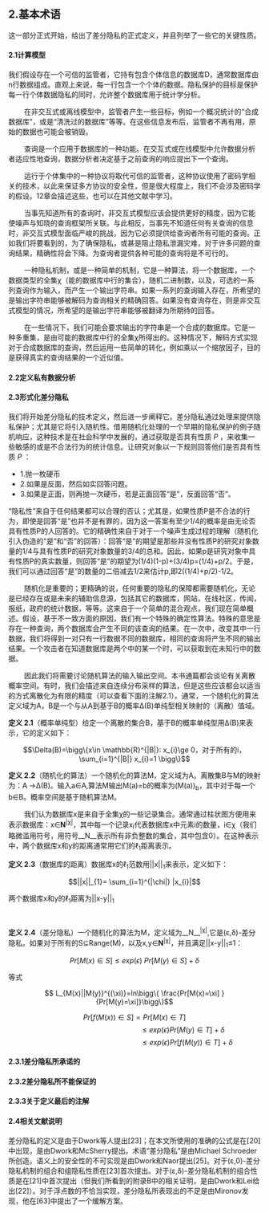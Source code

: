 ## 2.基本术语

这一部分正式开始，给出了差分隐私的正式定义，并且列举了一些它的关键性质。

#### 2.1计算模型

我们假设存在一个可信的监管者，它持有包含个体信息的数据库D，通常数据库由n行数据组成。直观上来说，每一行包含一个个体的数据。隐私保护的目标是保护每一行个体数据隐私的同时，允许整个数据库用于统计学分析。

&nbsp;&nbsp;&nbsp;&nbsp;&nbsp;&nbsp;&nbsp;&nbsp;在非交互式或离线模型中，监管者产生一些目标，例如一个概况统计的“合成数据库”，或是“清洗过的数据库”等等。在这些信息发布后，监管者不再有用，原始的数据也可能会被销毁。

&nbsp;&nbsp;&nbsp;&nbsp;&nbsp;&nbsp;&nbsp;&nbsp;查询是一个应用于数据库的一种功能。在交互式或在线模型中允许数据分析者适应性地查询，数据分析者决定基于之前查询的响应提出下一个查询。

&nbsp;&nbsp;&nbsp;&nbsp;&nbsp;&nbsp;&nbsp;&nbsp;运行于个体集中的一种协议将取代可信的监管者，这种协议使用了密码学相关的技术，以此来保证多方协议的安全性，但是很大程度上，我们不会涉及密码学的假设。12章会描述这些，也可以在其他文献中学习。

&nbsp;&nbsp;&nbsp;&nbsp;&nbsp;&nbsp;&nbsp;&nbsp;当事先知道所有的查询时，非交互式模型应该会提供更好的精度，因为它能使噪声与知晓的查询框架所关联。与此相反，当事先不知道任何有关查询的信息时，非交互式模型面临严峻的挑战，因为它必须提供给查询者所有可能的查询。正如我们将要看到的，为了确保隐私，或甚是阻止隐私泄漏灾难，对于许多问题的查询结果，精确性将会下降。为查询者提供各种可能的查询将是不可行的。

&nbsp;&nbsp;&nbsp;&nbsp;&nbsp;&nbsp;&nbsp;&nbsp;一种隐私机制，或是一种简单的机制，它是一种算法，将一个数据库，一个数据类型的全集&chi;（能的数据库中行的集合），随机二进制数，以及，可选的一系列查询作为输入，而产生一个输出字符串。如果一系列的查询输入存在，所希望的是输出字符串能够被解码为查询相关的精确回答。如果没有查询存在，则是非交互式模型的情况，所希望的是输出字符串能够被翻译为所期待的回答。

&nbsp;&nbsp;&nbsp;&nbsp;&nbsp;&nbsp;&nbsp;&nbsp;在一些情况下，我们可能会要求输出的字符串是一个合成的数据库。它是一种多重集，是由可能的数据库中行的全集&chi;所得出的。这种情况下，解码方式实现对于合成数据库的查询，然后运用一些简单的转化，例如乘以一个缩放因子，目的是获得真实的查询结果的一个近似值。


#### 2.2定义私有数据分析

#### 2.3形式化差分隐私

我们将开始差分隐私的技术定义，然后进一步阐释它。差分隐私通过处理来提供隐私保护；尤其是它将引入随机性。借用随机化处理的一个早期的隐私保护的例子随机响应，这种技术是在社会科学中发展的，通过获取是否具有性质 _P_ ，来收集一些敏感的或是不合法行为的统计信息。让研究对象以一下规则回答他们是否具有性质 _P_ ：

* 1.抛一枚硬币
* 2.如果是反面，然后如实回答问题。
* 3.如果是正面，则再抛一次硬币，若是正面回答“是”，反面回答“否”。

“隐私性”来自于任何结果都可以合理的否认；尤其是，如果性质P是不合法的行为，即使是回答“是”也并不是有罪的，因为这一答案有至少1/4的概率是由无论否具有性质P的人回答的。它的精确性来自于对于一个噪声生成过程的理解（随机化引入伪造的“是”和“否”的回答）：回答“是”的期望是那些并没有性质P的研究对象数量的1/4与具有性质P的研究对象数量的3/4的总和。因此，如果p是研究对象中具有性质P的真实数量，则回答“是”的期望为(1/4)(1-p)+(3/4)p=(1/4)+p/2。于是，我们可以通过回答“是”的数量的二倍减去1/2来估计p,即2((1/4)+p/2)-1/2。

&nbsp;&nbsp;&nbsp;&nbsp;&nbsp;&nbsp;&nbsp;&nbsp;随机化是重要的；更精确的说，任何重要的隐私的保障都需要随机化，无论是已经存在或是未来的辅助信息源，包括其它的数据库，网站，在线社区，传闻，报纸，政府的统计数据，等等。这来自于一个简单的混合观点，我们现在简单概述。假设，基于不一致方面的原因，我们有一个特殊的确定性算法。特殊的意思是存在一种查询，两个数据库会产生不同的该查询的结果。在一次中，改变其中一行数据，我们将得到一对只有一行数据不同的数据库，相同的查询将产生不同的输出结果。一个攻击者在知道数据库是两个中的某一个时，可以获取到在未知行中的数据。

&nbsp;&nbsp;&nbsp;&nbsp;&nbsp;&nbsp;&nbsp;&nbsp;因此我们将需要讨论随机算法的输入输出空间。本书通篇都会谈论有关离散概率空间。有时，我们会描述来自连续分布采样的算法，但是这些应该都会以适当的方式离散化为有限的精度（可以查看下面的注解2.1）。通常，一个随机化的算法定义域为A，B是一个与从A到基于B的概率&Delta;(B)单纯型相关映射的（离散）值域。

__定义 2.1__（概率单纯型）给定一个离散的集合B，基于B的概率单纯型用&Delta;(B)来表示，它的定义如下：


$$\Delta(B)=\bigg\{x\in \mathbb{R}^{|B|}: x_{i}\ge 0，对于所有的i， \sum_{i=1}^{|B|} x_{i}=1 \bigg\}$$


__定义 2.2__（随机化的算法）一个随机化的算法M，定义域为A。离散集B与M的映射为：A &rarr;&Delta;(B)。输入a&isin;A,算法M输出M(a)=b的概率为(M(a))<sub>b</sub>，其中对于每一个b&isin;B。概率空间是基于随机算法M。

&nbsp;&nbsp;&nbsp;&nbsp;&nbsp;&nbsp;&nbsp;&nbsp;我们认为数据库x是来自于全集&chi;的一些记录集合。通常通过柱状图方便用来表示数据库：x&isin;__N__<sup>|&chi;|</sup>，其中每一个记录x<sub>i</sub>代表数据库x中元素i的数量，i&isin;&chi;（我们略微滥用符号，用符号__N__表示所有非负整数的集合，其中包含0）。在这种表示中，两个数据库x和y的距离通常用它们的&#8467;<sub>1</sub>距离表示。

__定义 2.3__（数据库的距离）数据库x的&#8467;<sub>1</sub>范数用||x||<sub>1</sub>来表示，定义如下：

$$||x||_{1}= \sum_{i=1}^{|\chi|} |x_{i}|$$

两个数据库x和y的&#8467;<sub>1</sub>距离为||x-y||<sub>1</sub>

&nbsp;&nbsp;&nbsp;&nbsp;&nbsp;&nbsp;&nbsp;&nbsp;



__定义 2.4__（差分隐私）一个随机化的算法为M，定义域为__N__<sup>|&chi;|</sup>,它是(&epsilon;,&delta;)-差分隐私。如果对于所有的S&sube;Range(M)，以及x,y&isin;__N__<sup>|&chi;|</sup>，并且满足||x-y||<sub>1</sub>&le;1：

$$Pr[M(x)\in S]\le exp(\epsilon) \ Pr[M(y)\in S] + \delta$$


等式

$$	L_{M(x)||M(y)}^{(\xi)}=ln\bigg\{  \frac{Pr[M(x)=\xi] }{Pr[M(y)=\xi]}\bigg\}$$



$$Pr[f(M(x)) \in S] = Pr[M(x) \in T]$$
$$\qquad\qquad\qquad\qquad\qquad\qquad \le exp(\epsilon)Pr[M(y) \in T]+ \delta$$
$$\qquad\qquad\qquad\qquad\qquad\qquad\quad\le exp(\epsilon)Pr[f(M(y)) \in T]+ \delta$$
#### 2.3.1差分隐私所承诺的

#### 2.3.2差分隐私所不能保证的

#### 2.3.3关于定义最后的注解

#### 2.4相关文献说明

差分隐私的定义是由于Dwork等人提出[23]；在本文所使用的准确的公式是在[20]中出现，是由Dwork和McSherry提出。术语“差分隐私”是由Michael Schroeder所创造。语义上的安全性的不可实现是由Dwork和Naor提出[25]。对于(&epsilon;,0)-差分隐私机制的组合和组隐私性质在[23]首次提出。对于(&epsilon;,&delta;)-差分隐私机制的组合性质是在[21]中首次提出（但我们所看到的附录B中的相关证明，是由Dwork和Lei给出[22]）。对于浮点数的不恰当实现，差分隐私所表现出的不足是由Mironov发现，他在[63]中提出了一个缓解方案。







